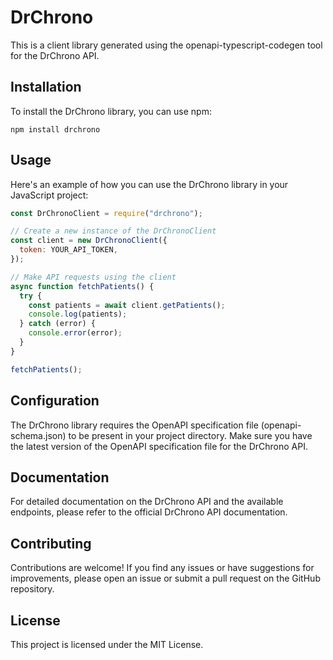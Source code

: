 # DrChrono

This is a client library generated using the openapi-typescript-codegen tool for the DrChrono API.

## Installation

To install the DrChrono library, you can use npm:

```shell
npm install drchrono
```

## Usage

Here's an example of how you can use the DrChrono library in your JavaScript project:

```javascript
const DrChronoClient = require("drchrono");

// Create a new instance of the DrChronoClient
const client = new DrChronoClient({
  token: YOUR_API_TOKEN,
});

// Make API requests using the client
async function fetchPatients() {
  try {
    const patients = await client.getPatients();
    console.log(patients);
  } catch (error) {
    console.error(error);
  }
}

fetchPatients();
```

## Configuration

The DrChrono library requires the OpenAPI specification file (openapi-schema.json) to be present in your project directory. Make sure you have the latest version of the OpenAPI specification file for the DrChrono API.

## Documentation

For detailed documentation on the DrChrono API and the available endpoints, please refer to the official DrChrono API documentation.

## Contributing

Contributions are welcome! If you find any issues or have suggestions for improvements, please open an issue or submit a pull request on the GitHub repository.

## License

This project is licensed under the MIT License.
